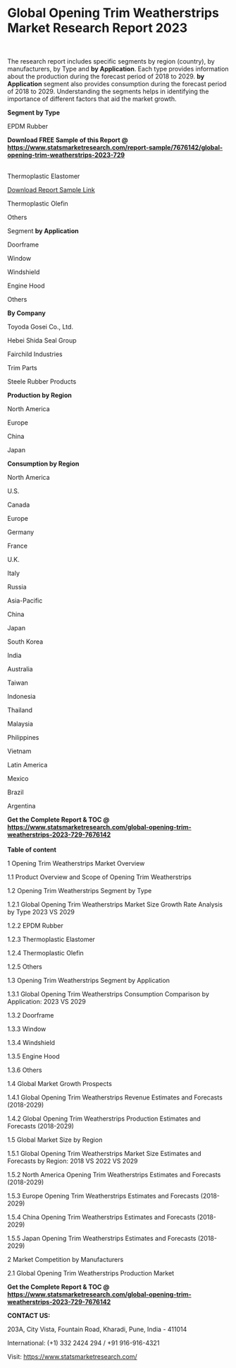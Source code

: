 <h1>Global Opening Trim Weatherstrips Market Research Report 2023</h1><br/><p>The research report includes specific segments by region (country), by manufacturers, by Type and <strong>by Application</strong>. Each type provides information about the production during the forecast period of 2018 to 2029. <strong>by Application</strong> segment also provides consumption during the forecast period of 2018 to 2029. Understanding the segments helps in identifying the importance of different factors that aid the market growth.</p><p><strong>Segment by Type</strong></p><p>EPDM Rubber</p><div><b>Download FREE Sample of this Report @ <a href="https://www.statsmarketresearch.com/download-free-sample/7676142/global-opening-trim-weatherstrips-2023-729">https://www.statsmarketresearch.com/report-sample/7676142/global-opening-trim-weatherstrips-2023-729</a></b></div><br><p>Thermoplastic Elastomer</p><p><a href="https://www.statsmarketresearch.com/download-free-sample/7676142/global-opening-trim-weatherstrips-2023-729">Download Report Sample Link</a></p><p>Thermoplastic Olefin</p><p>Others</p><p>Segment <strong>by Application</strong></p><p>Doorframe</p><p>Window</p><p>Windshield</p><p>Engine Hood</p><p>Others</p><p><strong>By Company</strong></p><p>Toyoda Gosei Co., Ltd.</p><p>Hebei Shida Seal Group</p><p>Fairchild Industries</p><p>Trim Parts</p><p>Steele Rubber Products</p><p><strong>Production by Region</strong></p><p>North America</p><p>Europe</p><p>China</p><p>Japan</p><p><strong>Consumption by Region</strong></p><p>North America</p><p>U.S.</p><p>Canada</p><p>Europe</p><p>Germany</p><p>France</p><p>U.K.</p><p>Italy</p><p>Russia</p><p>Asia-Pacific</p><p>China</p><p>Japan</p><p>South Korea</p><p>India</p><p>Australia</p><p>Taiwan</p><p>Indonesia</p><p>Thailand</p><p>Malaysia</p><p>Philippines</p><p>Vietnam</p><p>Latin America</p><p>Mexico</p><p>Brazil</p><p>Argentina</p><div><b>Get the Complete Report & TOC @ <a href="https://www.statsmarketresearch.com/global-opening-trim-weatherstrips-2023-729-7676142">https://www.statsmarketresearch.com/global-opening-trim-weatherstrips-2023-729-7676142</a></b></div><br><b>Table of content</b><p>1 Opening Trim Weatherstrips Market Overview<br />
 
  1.1 Product Overview and Scope of Opening Trim Weatherstrips<br />
 
  1.2 Opening Trim Weatherstrips Segment by Type<br />
 
  1.2.1 Global Opening Trim Weatherstrips Market Size Growth Rate Analysis by Type 2023 VS 2029<br />
 
  1.2.2 EPDM Rubber<br />
 
  1.2.3 Thermoplastic Elastomer<br />
 
  1.2.4 Thermoplastic Olefin<br />
 
  1.2.5 Others<br />
 
  1.3 Opening Trim Weatherstrips Segment by Application<br />
 
  1.3.1 Global Opening Trim Weatherstrips Consumption Comparison by Application: 2023 VS 2029<br />
 
  1.3.2 Doorframe<br />
 
  1.3.3 Window<br />
 
  1.3.4 Windshield<br />
 
  1.3.5 Engine Hood<br />
 
  1.3.6 Others<br />
 
  1.4 Global Market Growth Prospects<br />
 
  1.4.1 Global Opening Trim Weatherstrips Revenue Estimates and Forecasts (2018-2029)<br />
 
  1.4.2 Global Opening Trim Weatherstrips Production Estimates and Forecasts (2018-2029)<br />
 
  1.5 Global Market Size by Region<br />
 
  1.5.1 Global Opening Trim Weatherstrips Market Size Estimates and Forecasts by Region: 2018 VS 2022 VS 2029<br />
 
  1.5.2 North America Opening Trim Weatherstrips Estimates and Forecasts (2018-2029)<br />
 
  1.5.3 Europe Opening Trim Weatherstrips Estimates and Forecasts (2018-2029)<br />
 
  1.5.4 China Opening Trim Weatherstrips Estimates and Forecasts (2018-2029)<br />
 
  1.5.5 Japan Opening Trim Weatherstrips Estimates and Forecasts (2018-2029)<br />
 
 2 Market Competition by Manufacturers<br />
 
  2.1 Global Opening Trim Weatherstrips Production Market<br><div><b>Get the Complete Report & TOC @ <a href="https://www.statsmarketresearch.com/global-opening-trim-weatherstrips-2023-729-7676142">https://www.statsmarketresearch.com/global-opening-trim-weatherstrips-2023-729-7676142</a></b></div></p>
 
 <b>CONTACT US:</b><br>
 
 203A, City Vista, Fountain Road, Kharadi, Pune, India - 411014 <br>
 
 International: (+1) 332 2424 294 / +91 916-916-4321<br>
 
 Visit: <a href="https://www.statsmarketresearch.com/">https://www.statsmarketresearch.com/</a>
 
 <br>